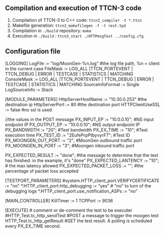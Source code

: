 ## Compilation and execution of TTCN-3 code
1. Compilation of TTCN-3 to C++ code: `ttcn3_compiler -t *.ttcn`
2. Makefile generation: `ttcn3_makefilegen -f -t rest.tpd` 
3. Compilation in `./build` repository: `make` 
4. Execution in `./build` : `ttcn3_start ./HTTPmsgTest ../config.cfg` 

## Configuration file  

[LOGGING]
LogFile := "log/MoonGen-%n.log"  #the log file path, %n = client in the current case 
FileMask := LOG_ALL |TTCN_PORTEVENT | TTCN_DEBUG | ERROR | TESTCASE | STATISTICS | MATCHING
ConsoleMask := LOG_ALL |TTCN_PORTEVENT | TTCN_DEBUG | ERROR | TESTCASE | STATISTICS  | MATCHING
SourceInfoFormat := Single
LogSourceInfo := Stack

[MODULE_PARAMETERS]
HttpServerHostName := "10.30.0.253" #the destination ip 
HttpServerPort := 80 #the destination port
HTTPClientUseSSL := false #no ssl is used

//the values in the POST message
PX_INPUT_EP := "10.0.0.10"; #NS input endpoint IP
PX_OUTPUT_EP := "10.0.0.10"; #NS output endpoint IP
PX_BANDWIDTH := "20";  #Test bandwidth
PX_EX_TIME := "10";  #Test execution time
PX_TEST_ID := "2EufePrpPtbyvyrF7";  #Test ID
PX_MOONGEN_OUT_PORT := "2";  #MoonGen outbound traffic port
PX_MOONGEN_IN_PORT := "3";  #Moongen inbound traffic port


PX_EXPECTED_RESULT := "done"; #the message to determine that the test has finished. in the example, it's "done"
PX_EXPECTED_LANTENCY := "10"; # the max latency allowed
PX_EXPECTED_PACKET_LOSS := ""; #the percentage of packet loss accepted


[TESTPORT_PARAMETERS]
\#system.HTTP_client_port.VERIFYCERTIFICATE := "no"
*.HTTP_client_port.http_debugging := "yes" # "no" to turn of the debugging logs
*.HTTP_client_port.use_notification_ASPs := "no"


[MAIN_CONTROLLER]
KillTimer := 1
TCPPort := 9036

[EXECUTE]
\# comment or de-comment the test to be executer
\#HTTP_Test.tc_http_sendTest  #POST a message to trigger the moogen test
HTTP_Test.tc_http_getResult #GET the test result. A polling is scheduled every PX_EX_TIME second. 